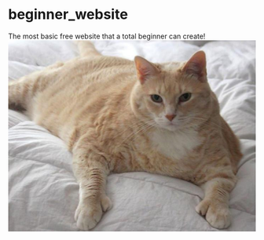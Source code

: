 # beginner_website
The most basic free website that a total beginner can create!
![cat](d6548b1b5d4fafde6b7ebe3ff70cf4f9.jpg)
